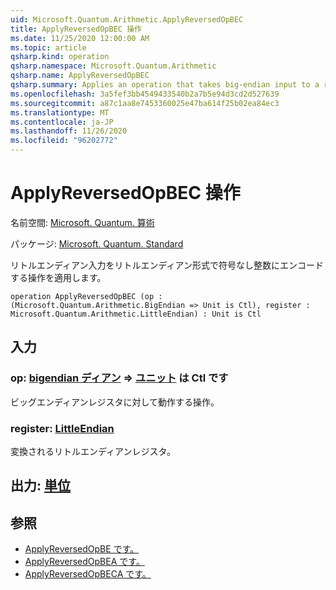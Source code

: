 ```yaml
---
uid: Microsoft.Quantum.Arithmetic.ApplyReversedOpBEC
title: ApplyReversedOpBEC 操作
ms.date: 11/25/2020 12:00:00 AM
ms.topic: article
qsharp.kind: operation
qsharp.namespace: Microsoft.Quantum.Arithmetic
qsharp.name: ApplyReversedOpBEC
qsharp.summary: Applies an operation that takes big-endian input to a register encoding an unsigned integer using little-endian format.
ms.openlocfilehash: 3a5fef3bb4549433540b2a7b5e94d3cd2d527639
ms.sourcegitcommit: a87c1aa8e7453360025e47ba614f25b02ea84ec3
ms.translationtype: MT
ms.contentlocale: ja-JP
ms.lasthandoff: 11/26/2020
ms.locfileid: "96202772"
---
```

# <a name="applyreversedopbec-operation"></a>ApplyReversedOpBEC 操作

名前空間: [Microsoft. Quantum. 算術](xref:Microsoft.Quantum.Arithmetic)

パッケージ: [Microsoft. Quantum. Standard](https://nuget.org/packages/Microsoft.Quantum.Standard)


リトルエンディアン入力をリトルエンディアン形式で符号なし整数にエンコードする操作を適用します。

```qsharp
operation ApplyReversedOpBEC (op : (Microsoft.Quantum.Arithmetic.BigEndian => Unit is Ctl), register : Microsoft.Quantum.Arithmetic.LittleEndian) : Unit is Ctl
```


## <a name="input"></a>入力

### <a name="op--bigendian--unit--is-ctl"></a>op: [bigendian ディアン](xref:Microsoft.Quantum.Arithmetic.BigEndian) => [ユニット](xref:microsoft.quantum.lang-ref.unit)  は Ctl です

ビッグエンディアンレジスタに対して動作する操作。


### <a name="register--littleendian"></a>register: [LittleEndian](xref:Microsoft.Quantum.Arithmetic.LittleEndian)

変換されるリトルエンディアンレジスタ。



## <a name="output--unit"></a>出力: [単位](xref:microsoft.quantum.lang-ref.unit)



## <a name="see-also"></a>参照

- [ApplyReversedOpBE です。](xref:Microsoft.Quantum.Arithmetic.ApplyReversedOpBE)
- [ApplyReversedOpBEA です。](xref:Microsoft.Quantum.Arithmetic.ApplyReversedOpBEA)
- [ApplyReversedOpBECA です。](xref:Microsoft.Quantum.Arithmetic.ApplyReversedOpBECA)